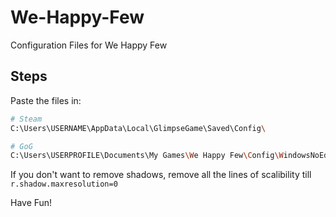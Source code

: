 # We-Happy-Few
Configuration Files for We Happy Few

## Steps
Paste the files in:

```bash
# Steam
C:\Users\USERNAME\AppData\Local\GlimpseGame\Saved\Config\
```
```bash
# GoG
C:\Users\USERPROFILE\Documents\My Games\We Happy Few\Config\WindowsNoEditor\
```
If you don't want to remove shadows, remove all the lines of scalibility till `r.shadow.maxresolution=0`

Have Fun!
